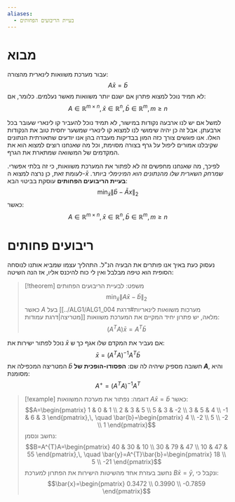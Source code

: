 ```yaml
---
aliases:
  - בעיית הריבועים הפחותים
---
```


# מבוא

עבור מערכת משוואות לינארית מהצורה:
$$A\bar{x}=\bar{b}$$
לא תמיד נוכל למצוא פתרון אם ישנם יותר משוואות מאשר נעלמים. כלומר, אם:
$$A\in \mathbb{R}^{m\times n},\, \bar{x}\in \mathbb{R}^{ n },\, \bar{b}\in \mathbb{R}^{m},\, m\geq n$$

למשל אם יש לנו ארבעה נקודות במישור, לא תמיד נוכל להעביר קו לינארי שעובר בכל ארבעתן. אבל זה כן יהיה שימושי לנו למצוא קו לינארי שמשער יחסית טוב את הנקודות האלו. אנו פוגשים צורך כזה המון בבדיקות מעבדה בהן אנו יודעים שתאורתית הנתונים שקיבלנו אמורים ליפול על גרף בצורה מסוימת, וכל מה שאנחנו רוצים למצוא הוא את המקדמים של המשוואה שמתארת את הגרף.

לפיכך, מה שאנחנו מחפשים זה לא לפתור את המערכת משוואות, כי זה בלתי אפשרי. לעומת זאת, כן נרצה למצוא ה-$\bar{x}$ *שמרחק השארית שלו מהנתונים הוא המינימלי ביותר*. **בעיית הריבועים הפחותים** עוסקת בביטוי הבא:
$$\min_{\bar{x}}\| \bar{b}-\bar{A}x\|_{2} $$
כאשר:
$$A\in \mathbb{R}^{m\times n},\, \bar{x}\in \mathbb{R}^{n},\, \bar{b}\in \mathbb{R}^{m},\, m\geq n$$


# ריבועים פחותים 
נעסוק כעת באיך אנו פותרים את הבעיה הנ"ל. התהליך עצמו שמביא אותנו לנוסחה הסופית הוא טיפה מבלבל ואין לי כוח להיכנס אליו, אז הנה השיטה:
>[!theorem] משפט: 
 >לבעיית הריבועים הפחותים
 >$$\min_{\bar{x}}\| A\bar{x}-\bar{b}\|_{2} $$
 >כאשר $A$ בעל [[../ALG1/ALG1_004 מערכות משוואות לינאריות#דרגת מטריצה|דרגת עמודות]] מלאה, יש פתרון יחיד המקיים את המערכת משוואות:
 >$$(A^{T}A)\bar{x}=A^{T}\bar{b}$$
 
 נוכל לפתור ישירות את $\bar{x}$ אם נעביר את המקדם שלו אגף כך ש:
 $$\bar{x}=(A^{T}A)^{-1}A^{T}\bar{b}$$
 המטריצה המכפילה את $\bar{b}$ חשובה מספיק שיהיה לה שם: **הפסודו-הופכית של $A$**, והיא מסומנת:
 $$A^{+}=(A^{T}A)^{-1}A^{T}$$
>[!example] דוגמה: 
 >נפתור את מערכת המשוואות $A\bar{x}=\bar{b}$ כאשר:
 >$$A=\begin{pmatrix}
1 & 0 & 1 \\
2 & 3 & 5 \\
5 & 3 & -2 \\
3 & 5 & 4 \\
-1 & 6 & 3
\end{pmatrix},\, \quad \bar{b}=\begin{pmatrix}
4 \\
-2 \\
5 \\
-2 \\
1
\end{pmatrix}$$
נחשב ונסמן:
>$$B=A^{T}A=\begin{pmatrix}
40 & 30 & 10 \\
30 & 79 & 47 \\
10 & 47 & 55
\end{pmatrix},\, \quad \bar{y}=A^{T}\bar{b}=\begin{pmatrix}
18 \\
5 \\
-21
\end{pmatrix}$$
נחשב בעזרת אחד מהשיטות הישירות את הפתרון למערכת $B\bar{x}=\bar{y}$, ונקבל כי:
>$$\bar{x}=\begin{pmatrix}
0.3472 \\
0.3990 \\
-0.7859
\end{pmatrix}$$



